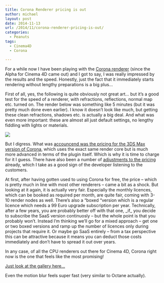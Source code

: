 ```yaml
---
title: Corona Renderer pricing is out
author: michael
layout: post
date: 2014-11-13
url: /2014/11/corona-renderer-pricing-is-out/
categories:
  - Peanuts
tags:
  - Cinema4D
  - Corona

---
```

For a while now I have been playing with the [Corona renderer](https://corona-renderer.com) (since the Alpha for Cinema 4D came out) and I got to say, I was really impressed by the results and the speed. Honestly, just the fact that it immediately starts rendering without lengthy preparations is a big plus&#8230;

First of all, yes, the following is quite obviously not great art&#8230; but it&#8217;s a good test for the speed of a renderer, with refractions, reflections, normal map etc. turned on. The render below was something like 5 minutes (but it was pretty much done even earlier). I know it doesn&#8217;t look like much, but getting these clean refractions, shadows etc. is actually a big deal. And what was even more important: these are almost all just default settings, no lengthy fiddling with lights or materials.

![](/uploads/2014/11/dragon.jpg)


But I digress. What was [accouncend was the pricing for the 3DS Max version of Corona](https://corona-renderer.com/blog/prices-release-date/), which uses the exact same render core but is much more advanced in terms of the plugin itself. Which is why it is time to charge for it I guess. There have also been a number of [adjustments to the pricing](https://corona-renderer.com/blog/discussion-about-prices-licence-politics-ii/) already, which I take as a good sign of the developer listening to the customers.

At first, after having gotten used to using Corona for free, the price &#8211; which is pretty much in line with most other renderers &#8211; came a bit as a shock. But looking at it again, it is actually very fair. Especially the monthly licences, which can be booked as required per month, are quite fair, coming with 3-10 render nodes as well. There&#8217;s also a &#8220;boxed &#8220;version which is a regular licence which needs a 99 Euro upgrade subscription per year. Technically, after a few years, you are probably better off with that one, \_if\_ you decide to subscribe the SaaS version continuosly &#8211; but the whole point is that you probably won&#8217;t. Instead I&#8217;m thinking we&#8217;ll go for a mixed approach &#8211; get one or two boxed versions and ramp up the number of licences only during projects that require it. Or maybe go SaaS entirely &#8211; from a tax perspective this can be attractive because it means you can deduct those costs immediately and don&#8217;t have to spread it out over years.

In any case, of all the CPU renderers out there for Cinema 4D, Corona right now is the one that feels like the most promising!

[Just look at the gallery here&#8230;](https://corona-renderer.com/forum/index.php/board,3.0.html)

Even the motion blur feels super fast (very similar to Octane actually).
